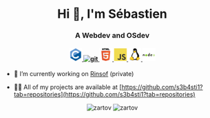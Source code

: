 <h1 align="center">Hi 👋, I'm Sébastien</h1>
<h3 align="center">A Webdev and OSdev</h3>
<h4 align="center">
  <a href="https://www.cprogramming.com/" target="_blank" rel="noreferrer"> <img src="https://raw.githubusercontent.com/devicons/devicon/master/icons/c/c-original.svg" alt="c" width="30" height="30"/> </a> <a href="https://git-scm.com/" target="_blank" rel="noreferrer"> <img src="https://www.vectorlogo.zone/logos/git-scm/git-scm-icon.svg" alt="git" width="30" height="30"/> </a> <a href="https://www.w3.org/html/" target="_blank" rel="noreferrer"> <img src="https://raw.githubusercontent.com/devicons/devicon/master/icons/html5/html5-original-wordmark.svg" alt="html5" width="30" height="30"/> </a> <a href="https://developer.mozilla.org/en-US/docs/Web/JavaScript" target="_blank" rel="noreferrer"> <img src="https://raw.githubusercontent.com/devicons/devicon/master/icons/javascript/javascript-original.svg" alt="javascript" width="30" height="30"/> </a> <a href="https://www.linux.org/" target="_blank" rel="noreferrer"> <img src="https://raw.githubusercontent.com/devicons/devicon/master/icons/linux/linux-original.svg" alt="linux" width="30" height="30"/> </a> <a href="https://nodejs.org" target="_blank" rel="noreferrer"> <img src="https://raw.githubusercontent.com/devicons/devicon/master/icons/nodejs/nodejs-original-wordmark.svg" alt="nodejs" width="30" height="30"/> </a> 
</h4>

- 🔭 I’m currently working on [Rinsof](https://github.com/s3b4sti1/Rinsof) (private)

- 👨‍💻 All of my projects are available at [https://github.com/s3b4sti1?tab=repositories](https://github.com/s3b4sti1?tab=repositories)

<p align="center">
  <img src="https://github-readme-stats.vercel.app/api/top-langs/?username=s3b4sti1&layout=compact" alt="zartov" height="150" />

  <img src="https://github-readme-stats.vercel.app/api?username=s3b4sti1&show_icons=true" alt="zartov" height="150" />
</p>
